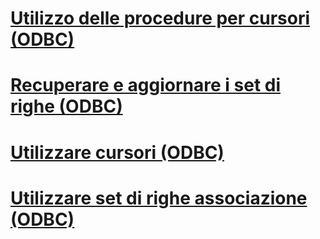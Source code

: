# [Utilizzo delle procedure per cursori (ODBC)](using-cursors-how-to-topics-odbc.md)
# [Recuperare e aggiornare i set di righe (ODBC)](fetch-and-update-rowsets-odbc.md)
# [Utilizzare cursori (ODBC)](use-cursors-odbc.md)
# [Utilizzare set di righe associazione (ODBC)](use-rowset-binding-odbc.md)
